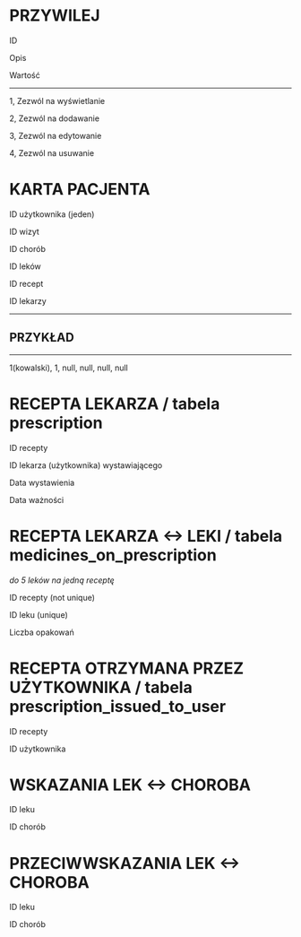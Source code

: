 PRZYWILEJ
=

ID

Opis

Wartość

---

1, Zezwól na wyświetlanie

2, Zezwól na dodawanie

3, Zezwól na edytowanie

4, Zezwól na usuwanie

KARTA PACJENTA
=

ID użytkownika (jeden)

ID wizyt

ID chorób

ID leków

ID recept

ID lekarzy

---
PRZYKŁAD
-
---
1(kowalski), 1, null, null, null, null

RECEPTA LEKARZA / tabela **prescription**
=

ID recepty

ID lekarza (użytkownika) wystawiającego

Data wystawienia

Data ważności

RECEPTA LEKARZA <-> LEKI / tabela **medicines_on_prescription**
=

*do 5 leków na jedną receptę*

ID recepty (not unique)

ID leku (unique)

Liczba opakowań

RECEPTA OTRZYMANA PRZEZ UŻYTKOWNIKA / tabela **prescription_issued_to_user**
=

ID recepty

ID użytkownika

WSKAZANIA LEK <-> CHOROBA
=

ID leku

ID chorób

PRZECIWWSKAZANIA LEK <-> CHOROBA
=

ID leku

ID chorób
